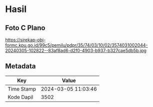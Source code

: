 # Hasil

## Foto C Plano

https://sirekap-obj-formc.kpu.go.id/99c5/pemilu/pdpr/35/74/03/10/02/3574031002044-20240305-102822--83af8ad6-d2f0-4903-b937-b327cae5db5b.jpg


## Metadata

| Key        | Value               |
| ---------- | ------------------- |
| Time Stamp | 2024-03-05 11:03:46 |
| Kode Dapil | 3502                |



